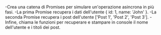 -Crea una catena di Promises per simulare un'operazione asincrona in più fasi. 
-La prima Promise recupera i dati dell'utente { id: 1, name: 'John' }. 
-La seconda Promise recupera i post dell'utente ['Post 1', 'Post 2', 'Post 3']. 
-Infine, chiama le funzioni per recuperare e stampare in console il nome dell'utente e i titoli dei post.

